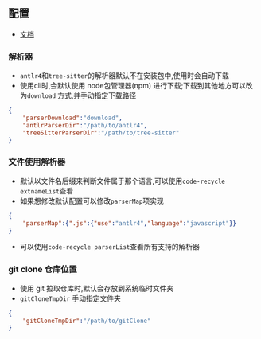 ## 配置
- [文档](/api-docs/interfaces/Config.html ':ignore')

### 解析器
- `antlr4`和`tree-sitter`的解析器默认不在安装包中,使用时会自动下载
- 使用cli时,会默认使用 node包管理器(npm) 进行下载;下载到其他地方可以改为`download` 方式,并手动指定下载路径

```json
{
    "parserDownload":"download",
    "antlrParserDir":"/path/to/antlr4",
    "treeSitterParserDir":"/path/to/tree-sitter"
}
```


### 文件使用解析器
- 默认以文件名后缀来判断文件属于那个语言,可以使用`code-recycle extnameList`查看
- 如果想修改默认配置可以修改`parserMap`项实现

```json
{
    "parserMap":{".js":{"use":"antlr4","language":"javascript"}}
}
```

- 可以使用`code-recycle parserList`查看所有支持的解析器

### git clone 仓库位置
- 使用 git 拉取仓库时,默认会存放到系统临时文件夹
- `gitCloneTmpDir` 手动指定文件夹

```json
{
    "gitCloneTmpDir":"/path/to/gitClone"
}
```